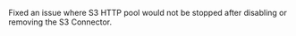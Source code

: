 Fixed an issue where S3 HTTP pool would not be stopped after disabling or removing the S3 Connector.

